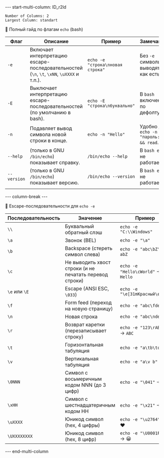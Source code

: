 --- start-multi-column: ID_r2ld
```column-settings
Number of Columns: 2
Largest Column: standart
```

📑 Полный гайд по флагам `echo` (bash)

| Флаг        | Описание                                                                                 | Пример                           | Замечания                               |
| ----------- | ---------------------------------------------------------------------------------------- | -------------------------------- | --------------------------------------- |
| `-e`        | Включает интерпретацию escape-последовательностей (`\n`, `\t`, `\xNN`, `\uXXXX` и т.п.). | `echo -e "строка\nновая строка"` | Без `-e` символы выводятся как есть.    |
| `-E`        | Выключает интерпретацию escape-последовательностей (по умолчанию в bash).                | `echo -E "строка\nбуквально"`    | В `bash` включено по дефолту.           |
| `-n`        | Подавляет вывод символа новой строки в конце.                                            | `echo -n "Hello"`                | Удобно для `echo -n "пароль:" && read`. |
| `--help`    | (только в GNU `/bin/echo`) показывает справку.                                           | `/bin/echo --help`               | В `bash echo` не работает.              |
| `--version` | (только в GNU `/bin/echo`) показывает версию.                                            | `/bin/echo --version`            | В `bash echo` не работает.              |
|             |                                                                                          |                                  |                                         |

--- column-break ---

📑 Escape-последовательности для `echo -e`

| Последовательность | Значение                                                | Пример                             |
| ------------------ | ------------------------------------------------------- | ---------------------------------- |
| `\\`               | Буквальный обратный слэш                                | `echo -e "C:\\Windows"`            |
| `\a`               | Звонок (BEL)                                            | `echo -e "\a"`                     |
| `\b`               | Backspace (стереть символ слева)                        | `echo -e "abc\bZ"` → `abZ`         |
| `\c`               | Не выводить хвост строки (и не печатать перевод строки) | `echo -e "Hello\cWorld"` → `Hello` |
| `\e` или `\E`      | Escape (ANSI ESC, `\033`)                               | `echo -e "\e[31mКрасный\e[0m"`     |
| `\f`               | Form feed (переход на новую страницу)                   | `echo -e "abc\fdef"`               |
| `\n`               | Новая строка                                            | `echo -e "abc\ndef"`               |
| `\r`               | Возврат каретки (перезаписывает строку)                 | `echo -e "123\rABC"` → `ABC`       |
| `\t`               | Горизонтальная табуляция                                | `echo -e "a\tb\tc"`                |
| `\v`               | Вертикальная табуляция                                  | `echo -e "a\v b"`                  |
| `\0NNN`            | Символ с восьмеричным кодом NNN (до 3 цифр)             | `echo -e "\041"` → `!`             |
| `\xHH`             | Символ с шестнадцатеричным кодом HH                     | `echo -e "\x21"` → `!`             |
| `\uXXXX`           | Юникод символ (hex, 4 цифры)                            | `echo -e "\u2764"` → ❤             |
| `\UXXXXXXXX`       | Юникод символ (hex, 8 цифр)                             | `echo -e "\U0001F600"` → 😀        |

--- end-multi-column

